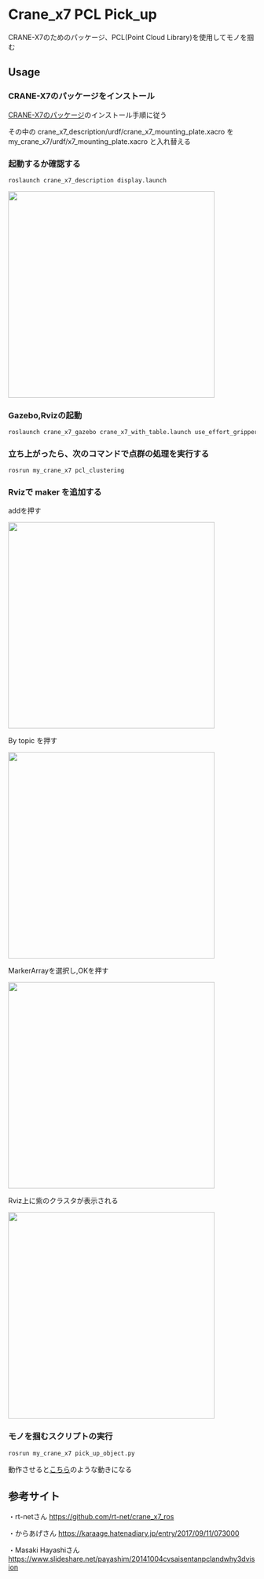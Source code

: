 # Crane_x7 PCL Pick_up

CRANE-X7のためのパッケージ、PCL(Point Cloud Library)を使用してモノを掴む

## Usage

### CRANE-X7のパッケージをインストール

[CRANE-X7のパッケージ](https://github.com/rt-net/crane_x7_ros)のインストール手順に従う

その中の crane_x7_description/urdf/crane_x7_mounting_plate.xacro を my_crane_x7/urdf/x7_mounting_plate.xacro と入れ替える

### 起動するか確認する

```sh
roslaunch crane_x7_description display.launch
```
<img src="https://github.com/kusanoo/my_crane_x7/blob/master/image/rviz.png" width="420px">

### Gazebo,Rvizの起動

```sh
roslaunch crane_x7_gazebo crane_x7_with_table.launch use_effort_gripper:=true　
```
 
### 立ち上がったら、次のコマンドで点群の処理を実行する

```sh
rosrun my_crane_x7 pcl_clustering
``` 

### Rvizで maker を追加する

addを押す

<img src="https://github.com/kusanoo/my_crane_x7/blob/master/image/add.png" width="420px">

By topic を押す

<img src="https://github.com/kusanoo/my_crane_x7/blob/master/image/by_topic.png" width="420px">

MarkerArrayを選択し,OKを押す

<img src="https://github.com/kusanoo/my_crane_x7/blob/master/image/marker.png" width="420px">

Rviz上に紫のクラスタが表示される
  
<img src="https://github.com/kusanoo/my_crane_x7/blob/master/image/marker_2.png" width="420px">
   
### モノを掴むスクリプトの実行

```sh
rosrun my_crane_x7 pick_up_object.py
``` 

動作させると[こちら](https://youtu.be/ZMpj_mBggjw)のような動きになる

## 参考サイト

・rt-netさん
https://github.com/rt-net/crane_x7_ros 

・からあげさん
https://karaage.hatenadiary.jp/entry/2017/09/11/073000

・Masaki Hayashiさん
https://www.slideshare.net/payashim/20141004cvsaisentanpclandwhy3dvision

